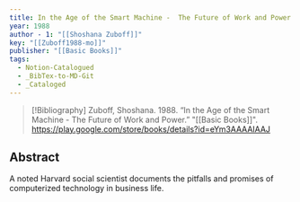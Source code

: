 ```yaml
---
title: In the Age of the Smart Machine -  The Future of Work and Power
year: 1988
author - 1: "[[Shoshana Zuboff]]"
key: "[[Zuboff1988-mo]]"
publisher: "[[Basic Books]]"
tags:
  - Notion-Catalogued
  - _BibTex-to-MD-Git
  - _Cataloged
---
```


> [!Bibliography]
> Zuboff, Shoshana. 1988. “In the Age of the Smart Machine -  The Future of Work and Power.” "[[Basic Books]]". https://play.google.com/store/books/details?id=eYm3AAAAIAAJ

## Abstract
A noted Harvard social scientist documents the pitfalls and promises of computerized technology in business life.